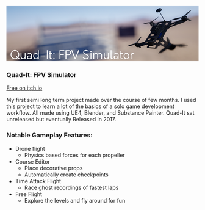 [![Itch](img/qdtBanner.png)](https://risenfield.itch.io/quad-it)
### Quad-It: FPV Simulator
[Free on itch.io](https://risenfield.itch.io/quad-it)

My first semi long term project made over the course of few months. I used this project to learn a lot of the basics of a solo game development workflow. All made using UE4, Blender, and Substance Painter. Quad-It sat unreleased but eventually Released in 2017.
### Notable Gameplay Features:
* Drone flight
  * Physics based forces for each propeller
* Course Editor
  * Place decorative props
  * Automatically create checkpoints
* Time Attack Flight
  * Race ghost recordings of fastest laps
* Free Flight
  * Explore the levels and fly around for fun
